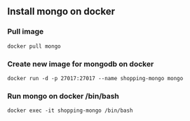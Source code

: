## Install mongo on docker
### Pull image
```
docker pull mongo
```

### Create new image for mongodb on docker
``` 
docker run -d -p 27017:27017 --name shopping-mongo mongo
```

### Run mongo on docker /bin/bash
```
docker exec -it shopping-mongo /bin/bash
```